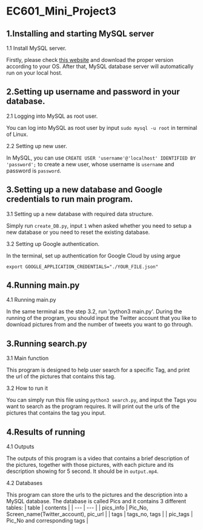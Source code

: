 
# EC601_Mini_Project3

## 1.Installing and starting MySQL server

1.1 Install MySQL server.

Firstly, please check [this website](https://dev.mysql.com/downloads/) and download the proper version according to your OS. After that, MySQL database server will automatically run on your local host.

## 2.Setting up username and password in your database.

2.1 Logging into MySQL as root user.

You can log into MySQL as root user by input `sudo mysql -u root` in terminal of Linux.

2.2 Setting up new user.

In MySQL, you can use `CREATE USER 'username'@'localhost' IDENTIFIED BY 'password';` to create a new user, whose username is `username` and password is `password`.

## 3.Setting up a new database and Google credentials to run main program.

3.1 Setting up a new database with required data structure.

Simply run `create_DB.py`, input `1` when asked whether you need to setup a new database or you need to reset the existing database.

3.2 Setting up Google authentication.

In the terminal, set up authentication for Google Cloud by using argue
```
export GOOGLE_APPLICATION_CREDENTIALS="./YOUR_FILE.json"
```
## 4.Running main.py

4.1 Running main.py

In the same terminal as the step 3.2, run 'python3 main.py'. During the running of the program, you should input the Twitter account that you like to download pictures from and the number of tweets you want to go through.

## 3.Running search.py

3.1 Main function

This program is designed to help user search for a specific Tag, and print the url of the pictures that contains this tag.

3.2 How to run it

You can simply run this file using `python3 search.py`, and input the Tags you want to search as the program requires. It will print out the urls of the pictures that contains the tag you input.


## 4.Results of running

4.1 Outputs

The outputs of this program is a video that contains a brief description of the pictures, together with those pictures, with each picture and its description showing for 5 second. It should be in `output.mp4`.

4.2 Databases

This program can store the urls to the pictures and the description into a MySQL database. The database is called Pics and it contains 3 different tables: 
| table     | contents |
| --- | --- |
| pics_info      | Pic_No, Screen_name(Twitter_account), pic_url      |
| tags | tags_no, tags         |
| pic_tags     |  Pic_No and corresponding tags         |

